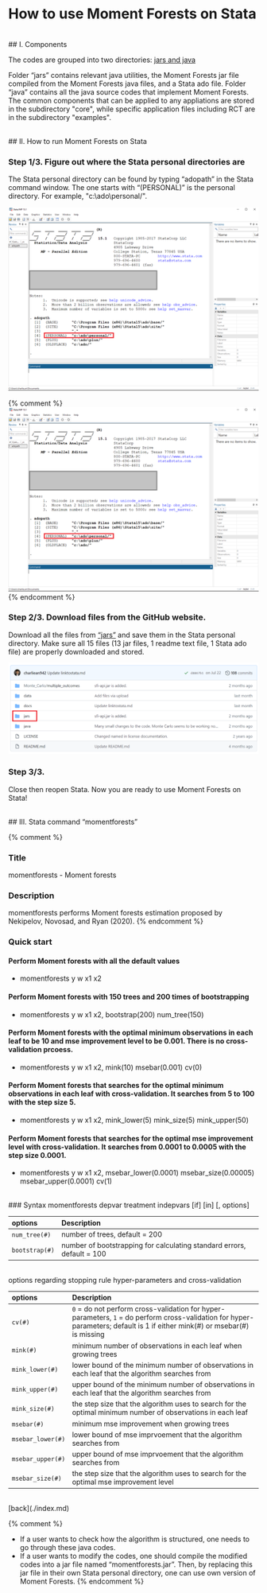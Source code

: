 # How to use Moment Forests on Stata

<br>
## I. Components

The codes are grouped into two directories: [jars and java](https://github.com/cactus911/momentForests)

Folder “jars” contains relevant java utilities, the Moment Forests jar file compiled from the Moment Forests java files, and a Stata ado file. 
Folder “java” contains all the java source codes that implement Moment Forests. The common components that can be applied to any appliations are stored in the subdirectory "core", while specific application files including RCT are in the subdirectory "examples".

<br>
## II. How to run Moment Forests on Stata

### Step 1/3. Figure out where the Stata personal directories are

The Stata personal directory can be found by typing “adopath” in the Stata command window. The one starts with “(PERSONAL)” is the personal directory. For example, "c:\ado\personal/".

<img src="./adopath.png" width="700" >

{% comment %} 
![](./adopath.png)
{% endcomment %}

### Step 2/3. Download files from the GitHub website.

Download all the files from [“jars”](https://github.com/cactus911/momentForests/tree/master/jars) and save them in the Stata personal directory. Make sure all 15 files (13 jar files, 1 readme text file, 1 Stata ado file) are properly downloaded and stored.

<img src="./jars.png" width="700" >


### Step 3/3.

Close then reopen Stata. Now you are ready to use Moment Forests on Stata!


<br>
## III. Stata command “momentforests”

{% comment %} 
### Title
momentforests - Moment forests
### Description
momentforests performs Moment forests estimation proposed by Nekipelov, Novosad, and Ryan (2020).
{% endcomment %}

### Quick start

#### Perform Moment forests with all the default values
- momentforests y w x1 x2
#### Perform Moment forests with 150 trees and 200 times of bootstrapping
- momentforests y w x1 x2, bootstrap(200) num_tree(150)
#### Perform Moment forests with the optimal minimum observations in each leaf to be 10 and mse improvement level to be 0.001. There is no cross-validation prcoess.
- momentforests y w x1 x2, mink(10) msebar(0.001) cv(0)
#### Perform Moment forests that searches for the optimal minimum observations in each leaf with cross-validation. It searches from 5 to 100 with the step size 5.
- momentforests y w x1 x2, mink_lower(5) mink_size(5) mink_upper(50)
#### Perform Moment forests that searches for the optimal mse improvement level with cross-validation. It searches from 0.0001 to 0.0005 with the step size 0.0001.
- momentforests y w x1 x2, msebar_lower(0.0001) msebar_size(0.00005) msebar_upper(0.0001) cv(1)


<br>
### Syntax
momentforests depvar treatment indepvars [if] [in] [, options]

<br>

| options | Description |
|:-----------|:------------|
| `num_tree(#)` | number of trees, default = 200 | 
| `bootstrap(#)` | number of bootstrapping for calculating standard errors, default = 100 | 
<br>
options regarding stopping rule hyper-parameters and cross-validation

| options | Description |
|:-----------|:------------|
| `cv(#)` | `0` = do not perform cross-validation for hyper-parameters, `1` = do perform cross-validation for hyper-parameters; default is 1 if either mink(#) or msebar(#) is missing |
| `mink(#)` | minimum number of observations in each leaf when growing trees|
| `mink_lower(#)` | lower bound of the minimum number of observations in each leaf that the algorithm searches from  |
| `mink_upper(#)` | upper bound of the minimum number of observations in each leaf that the algorithm searches from  |
| `mink_size(#)` | the step size that the algorithm uses to search for the optimal minimum number of observations in each leaf  |
| `msebar(#)` | minimum mse improvement when growing trees |
| `msebar_lower(#)` | lower bound of mse imprvoement that the algorithm searches from  |
| `msebar_upper(#)` | upper bound of mse imprvoement that the algorithm searches from  |
| `msebar_size(#)` | the step size that the algorithm uses to search for the optimal mse improvement level  |


<br>
[back](./index.md)



{% comment %} 
- If a user wants to check how the algorithm is structured, one needs to go through these java codes. 
- If a user wants to modify the codes, one should compile the modified codes into a jar file named “momentforests.jar”. Then, by replacing this jar file in their own Stata personal directory, one can use own version of Moment Forests.
{% endcomment %}
